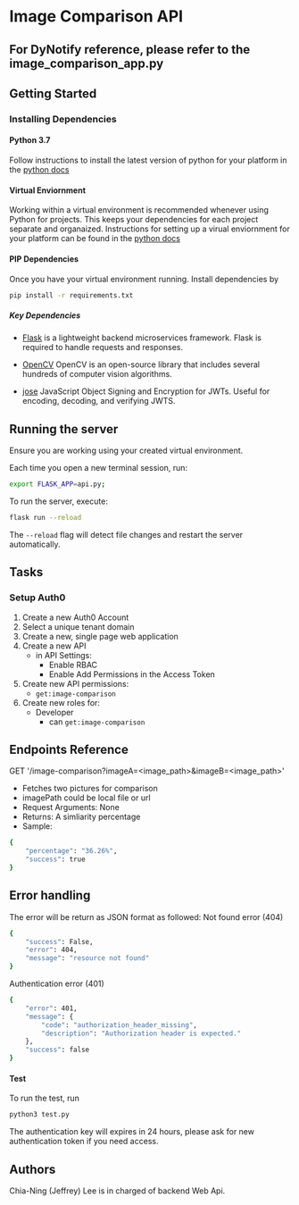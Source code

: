 # Image Comparison API
## For DyNotify reference, please refer to the image_comparison_app.py 

## Getting Started

### Installing Dependencies

#### Python 3.7

Follow instructions to install the latest version of python for your platform in the [python docs](https://docs.python.org/3/using/unix.html#getting-and-installing-the-latest-version-of-python)

#### Virtual Enviornment

Working within a virtual environment is recommended whenever using Python for projects. This keeps your dependencies for each project separate and organaized. Instructions for setting up a virual enviornment for your platform can be found in the [python docs](https://packaging.python.org/guides/installing-using-pip-and-virtual-environments/)

#### PIP Dependencies
Once you have your virtual environment running. Install dependencies by
```bash
pip install -r requirements.txt
```

##### Key Dependencies

- [Flask](http://flask.pocoo.org/)  is a lightweight backend microservices framework. Flask is required to handle requests and responses.

- [OpenCV](http://opencv.org) OpenCV is an open-source library that includes several hundreds of computer vision algorithms.

- [jose](https://python-jose.readthedocs.io/en/latest/) JavaScript Object Signing and Encryption for JWTs. Useful for encoding, decoding, and verifying JWTS.

## Running the server

Ensure you are working using your created virtual environment.

Each time you open a new terminal session, run:

```bash
export FLASK_APP=api.py;
```

To run the server, execute:

```bash
flask run --reload
```

The `--reload` flag will detect file changes and restart the server automatically.

## Tasks

### Setup Auth0

1. Create a new Auth0 Account
2. Select a unique tenant domain
3. Create a new, single page web application
4. Create a new API
    - in API Settings:
        - Enable RBAC
        - Enable Add Permissions in the Access Token
5. Create new API permissions:
    - `get:image-comparison`
6. Create new roles for:
    - Developer
        - can `get:image-comparison`

## Endpoints Reference

GET '/image-comparison?imageA=<image_path>&imageB=<image_path>'
- Fetches two pictures for comparison
- imagePath could be local file or url
- Request Arguments: None
- Returns: A simliarity percentage
- Sample: 
```bash
{
    "percentage": "36.26%",
    "success": true
}
```

## Error handling

The error will be return as JSON format as followed:
Not found error (404)
```bash
{
    "success": False,
    "error": 404,
    "message": "resource not found"
}
```

Authentication error (401)
```bash
{
    "error": 401,
    "message": {
        "code": "authorization_header_missing",
        "description": "Authorization header is expected."
    },
    "success": false
}
```
#### Test
To run the test, run 
```bash
python3 test.py
```
The authentication key will expires in 24 hours, please ask for new authentication token if you need access.

## Authors
Chia-Ning (Jeffrey) Lee is in charged of backend Web Api.
